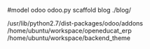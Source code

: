 #model  odoo
odoo.py scaffold blog  ./blog/

/usr/lib/python2.7/dist-packages/odoo/addons
/home/ubuntu/workspace/openeducat_erp          
/home/ubuntu/workspace/backend_theme



